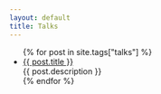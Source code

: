 ```yaml
---
layout: default
title: Talks
---
```

<ul class="posts">
  {% for post in site.tags["talks"] %}
    <li>
      <a href="{{ post.external_url }}">{{ post.title }}</a>
      <div class="publish-date"><time pubdate="">{{ post.description }}</div>
    </li>
  {% endfor %}
</ul>

